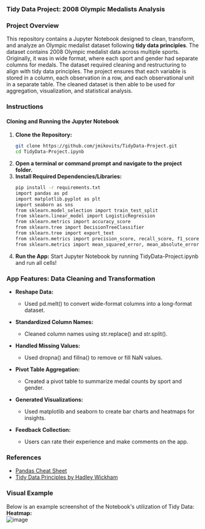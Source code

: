 ### Tidy Data Project: 2008 Olympic Medalists Analysis

### Project Overview
This repository contains a Jupyter Notebook designed to clean, transform, and analyze an Olympic medalist dataset following **tidy data principles**. The dataset contains 2008 Olympic medalist data across multiple sports. Originally, it was in wide format, where each sport and gender had separate columns for medals. The dataset required cleaning and restructuring to align with tidy data principles. The project ensures that each variable is stored in a column, each observation in a row, and each observational unit in a separate table. The cleaned dataset is then able to be used for aggregation, visualization, and statistical analysis.

### Instructions

#### Cloning and Running the Jupyter Notebook
1. **Clone the Repository:**
   ```bash
   git clone https://github.com/jmikovits/TidyData-Project.git
   cd TidyData-Project.ipynb
2. **Open a terminal or command prompt and navigate to the project folder.**
3. **Install Required Dependencies/Libraries:**
   ```bash
   pip install -r requirements.txt
   import pandas as pd
   import matplotlib.pyplot as plt
   import seaborn as sns
   from sklearn.model_selection import train_test_split
   from sklearn.linear_model import LogisticRegression
   from sklearn.metrics import accuracy_score
   from sklearn.tree import DecisionTreeClassifier
   from sklearn.tree import export_text
   from sklearn.metrics import precision_score, recall_score, f1_score
   from sklearn.metrics import mean_squared_error, mean_absolute_error
4. **Run the App:**
  Start Jupyter Notebook by running TidyData-Project.ipynb and run all cells!

### App Features: Data Cleaning and Transformation
- **Reshape Data:**
  - Used pd.melt() to convert wide-format columns into a long-format dataset.
  
- **Standardized Column Names:**
  - Cleaned column names using str.replace() and str.split().
  
- **Handled Missing Values:**
  - Used dropna() and fillna() to remove or fill NaN values.
 
- **Pivot Table Aggregation:**
  - Created a pivot table to summarize medal counts by sport and gender.
 
- **Generated Visualizations:**
  - Used matplotlib and seaborn to create bar charts and heatmaps for insights.
 
- **Feedback Collection:**
  - Users can rate their experience and make comments on the app.

### References
- [Pandas Cheat Sheet](https://pandas.pydata.org/Pandas_Cheat_Sheet.pdf)
- [Tidy Data Principles by Hadley Wickham](https://vita.had.co.nz/papers/tidy-data.pdf)


### Visual Example
Below is an example screenshot of the Notebook's utilization of Tidy Data:
**Heatmap:**  
  ![image](https://github.com/user-attachments/assets/c5321544-616e-4894-9227-2319b97c3c7a)
  



